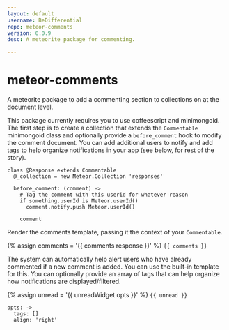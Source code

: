 ```yaml
---
layout: default
username: BeDifferential
repo: meteor-comments
version: 0.0.9
desc: A meteorite package for commenting.

---
```

# meteor-comments

A meteorite package to add a commenting section to collections on at the document level.


This package currently requires you to use coffeescript and minimongoid.  The first step is to create a collection that extends the `Commentable` minimongoid class and optionally provide a `before_comment` hook to modify the comment document.  You can add additional users to notify and add tags to help organize notifications in your app (see below, for rest of the story).

```
class @Response extends Commentable
  @_collection = new Meteor.Collection 'responses'
  
  before_comment: (comment) ->
    # Tag the comment with this userid for whatever reason
    if something.userId is Meteor.userId()
      comment.notify.push Meteor.userId()

    comment
```

Render the comments template, passing it the context of your `Commentable`.

{% assign comments = '{{ comments response }}' %}
`{{ comments }}`


The system can automatically help alert users who have already commented if a new comment is added.  You can use the built-in template for this.  You can optionally provide an array of tags that can help organize how notifications are displayed/filtered.

{% assign unread = '{{ unreadWidget opts }}' %}
`{{ unread }}`

```
opts: ->
  tags: []
  align: 'right'
```
